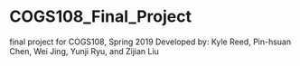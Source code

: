 # COGS108_Final_Project
final project for COGS108, Spring 2019
Developed by: Kyle Reed, Pin-hsuan Chen, Wei Jing, Yunji Ryu, and Zijian Liu
